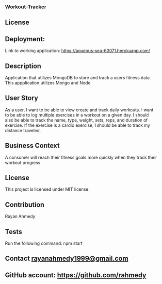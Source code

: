 ### Workout-Tracker
## License

## Deployment: 
Link to working application: https://aqueous-sea-63071.herokuapp.com/

## Description
Application that utilizes MongoDB to store and track a users fitness data. This appplication utilizes Mongo and Node

## User Story
As a user, I want to be able to view create and track daily workouts. I want to be able to log multiple exercises in a workout on a given day. I should also be able to track the name, type, weight, sets, reps, and duration of exercise. If the exercise is a cardio exercise, I should be able to track my distance traveled.

## Business Context
A consumer will reach their fitness goals more quickly when they track their workout progress.


## License
This project is licensed under MIT license.

## Contribution
Rayan Ahmedy

## Tests
Run the following command: npm start

## Contact rayanahmedy1999@gmail.com

## GitHub account: https://github.com/rahmedy

